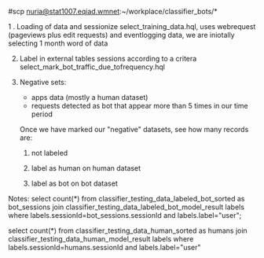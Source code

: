 #scp nuria@stat1007.eqiad.wmnet:~/workplace/classifier_bots/*

1 . Loading of data and sessionize 
        select_training_data.hql, uses webrequest (pageviews plus edit requests) and  eventlogging data, we are iniotally selecting 1 month word of data 


2. Label in external tables sessions according to a critera
    select_mark_bot_traffic_due_tofrequency.hql


3. Negative sets:
    - apps data (mostly a human dataset)
    - requests detected as bot that appear more than 5 times in our time period

    Once we have marked our "negative" datasets, see how many records are: 
    
    1) not labeled 
    
    2) label as human on human dataset 
                
    3) label as bot on bot dataset


Notes: 
select count(*) from classifier_testing_data_labeled_bot_sorted as bot_sessions join  classifier_testing_data_labeled_bot_model_result labels where labels.sessionId=bot_sessions.sessionId  and labels.label="user";

select count(*) from classifier_testing_data_human_sorted as humans  join  classifier_testing_data_human_model_result labels where labels.sessionId=humans.sessionId  and labels.label="user"
